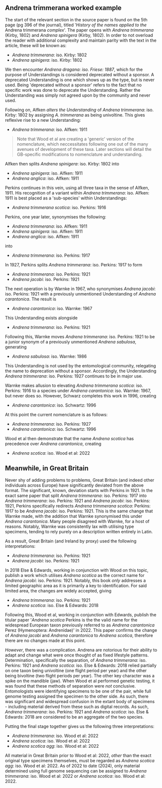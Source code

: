 ## Andrena trimmerana worked example

The start of the relevant section in the source paper is found on the 5th page (pg 396 of the journal), titled '*History of the names applied to the* Andrena trimmerana *complex*'. The paper opens with *Andrena trimmerana* (Kirby, 1802) and *Andrena spinigera* (Kirby, 1802). In order to not overload the reader with additional complexity and maintain parity with the text in the article, these will be known as:

- *Andrena trimmerana*: iso. Kirby: 1802
- *Andrena spinigera*: iso. Kirby: 1802

We then encounter *Andrena dragana: iso. Friese: 1887*, which for the purpose of Understandings is considered deprecated without a sponsor. A deprecated Understanding is one which shows up as the type, but is never used. Being 'deprecated without a sponsor' refers to the fact that no specific work was done to deprecate the Understanding. Rather the Understanding was simply not agreed upon by the community and never used.

Following on, Alfken *alters the Understanding* of *Andrena trimmerana*: iso. Kirby: 1802 by assigning *A. trimmerana* as being univoltine. This gives reflexive rise to a new Understanding:

- *Andrena trimmerana*: iso. Alfken: 1911

> Note that Wood et al are creating a 'generic' version of the nomenclature, which neccessitates following one out of the many avenues of development of these taxa. Later sections will detail the GB-specific modifications to nomenclature and understanding.

Alfken then splits *Andrena spinigera*: iso. Kirby: 1802 into

- *Andrena spinigera*: iso. Alfken: 1911
- *Andrena anglica*: iso. Alfken: 1911

Perkins continues in this vein, using all three taxa in the sense of Alfken, 1911. His recognition of a variant within *Andrena trimmerana*: iso. Alfken: 1911 is best placed as a 'sub-species' within Understandings:

- *Andrena trimmerana scotica*: iso. Perkins: 1916

Perkins, one year later, synonymises the following:

- *Andrena trimmerana*: iso. Alfken: 1911
- *Andrena spinigera*: iso. Alfken: 1911
- *Andrena anglica*: iso. Alfken: 1911

into

- *Andrena trimmerana*: iso. Perkins: 1917

In 1927, Perkins splits *Andrena trimmerana*: iso. Perkins: 1917 to form

- *Andrena trimmerana*: iso. Perkins: 1921
- *Andrena jacobi*: iso. Perkins: 1921

The next operation is by Warnke in 1967, who synonymises *Andrena jacobi*: iso. Perkins: 1921 with a previously unmentioned Understanding of *Andrena carantonica*. The result is

- *Andrena carantonica*: iso. Warnke: 1967

This Understanding exists alongside

- *Andrena trimmerana*: iso. Perkins: 1921

Following this, Warnke moves *Andrena trimmerana*: iso. Perkins: 1921 to be a junior synonym of a previously unmentioned *Andrena sabulosa*, generating

- *Andrena sabulosa*: iso. Warnke: 1986

This Understanding is not used by the entomological community, relegating the name to deprecation without a sponsor. Accordingly, the Understanding *Andrena trimmerana*: iso. Perkins: 1927 continues to be in major use.

Warnke makes allusion to elevating *Andrena trimmerana scotica*: iso. Perkins: 1916 to a species under *Andrena carantonica*: iso. Warnke: 1967, but never does so. However, Schwarz completes this work in 1996, creating

- *Andrena carantonica*: iso. Schwartz: 1996

At this point the current nomenclature is as follows:

- *Andrena trimmerana*: iso. Perkins: 1927
- *Andrena carantonica*: iso. Schwartz: 1996

Wood et al then demonstrate that the name *Andrena scotica* has precedence over *Andrena carantonica*, creating

- *Andrena scotica*: iso. Wood et al: 2022

## Meanwhile, in Great Britain
Never shy of adding problems to problems, Great Britain (and indeed other individuals across Europe) have significantly deviated from the above format. The significant, known, deviation starts with Perkins in 1921. In the exact same paper that split *Andrena trimmerana*: iso. Perkins: 1917 into *Andrena trimmerana*: iso. Perkins: 1921 and *Andrena jacobi*: iso. Perkins: 1921, Perkins specifically redirects *Andrena trimmerana scotica*: Perkins: 1917 to be *Andrena jacobi*: iso. Perkins: 1921. This is the same change that Warnke made, with the addition that Warnke synonymised this under *Andrena carantonica*. Many people disagreed with Warnke, for a host of reasons. Notably, Warnke was consistently lax with utilising type specimens, tending to rely purely on a description written entirely in Latin.

As a result, Great Britain (and Ireland by proxy) used the following interpretations:

- *Andrena trimmerana*: iso. Perkins: 1921
- *Andrena jacobi*: iso. Perkins: 1921

In 2018 Else & Edwards, working in conjunction with Wood on this topic, publish a work which utilises *Andrena scotica* as the correct name for *Andrena jacobi*: iso. Perkins: 1921. Notably, this book *only* addresses a limited geographic area as it is primarily a key to identification. For said limited area, the changes are widely accepted, giving

- *Andrena trimmerana*: iso. Perkins: 1921
- *Andrena scotica*: iso. Else & Edwards: 2018

Following this, Wood et al, working in conjunction with Edwards, publish the titular paper '*Andrena scotica* Perkins is the the valid name for the widespread European taxon previously referred to as *Andrena carantonica* Perez (Hymenoptera: Andrenidae)' in 2022. This paper confirms the change of *Andrena jacobi* and *Andrena carantonica* to *Andrena scotica*, therefore there are no changes made at this point.

*However*, there was a complication. Andrena are notorious for their ability to adapt and change what were once thought of as fixed lifestyle patterns. Determination, specifically the separation, of *Andrena trimmerana*: iso. Perkins: 1921 and *Andrena scotica*: iso. Else & Edwards: 2018 relied partially on one taxon being univoltine (one flight period per year) and the other being bivoltine (two flight periods per year). The other key character was a spike on the mandible (jaw). When Wood et al performed genetic testing, it was found that these methods of separation were *not* conclusive. Entomologists were identifying specimens to be one of the pair, while full genome testing assigned the specimen to the other side. As such, there was significant and widespread confusion in the extant body of specimens - including material derived from these such as digital records. As such, *Andrena trimmerana*: iso. Perkins: 1921 and *Andrena scotica*: iso. Else & Edwards: 2018 are considered to be an aggregate of the two species.

Putting the final stage together gives us the following three interpretations:

- *Andrena trimmerana*: iso. Wood et al: 2022
- *Andrena scotica*: iso. Wood et al: 2022
- *Andrena scotica agg*: iso. Wood et al: 2022

All material in Great Britain prior to Wood et al: 2022, *other* than the exact original type specimens themselves, must be regarded as *Andrena scotica agg*: iso. Wood et al: 2022. As of 2022 to date (2024), only material determined using full genome sequencing can be assigned to *Andrena trimmerana*: iso. Wood et al: 2022 or *Andrena scotica*: iso. Wood et al: 2022.